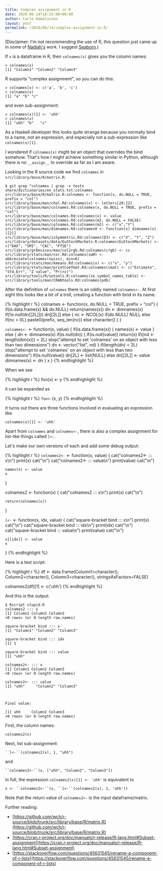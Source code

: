 ```yaml
---
title: Complex assignment in R
date: 2020-06-14T18:25:00+00:00
author: Carlo Hamalainen
layout: post
permalink: /2020/06/14/complex-assignment-in-R/
---
```


(Disclaimer: I'm not recommending the use of R, this question just
came up in some of [Nadiah's](https://nadiah.org) work. I suggest [Seaborn](https://seaborn.pydata.org/examples/index.html).)

If ``x`` is a dataframe in R, then ``colnames(x)`` gives you the column names:

    > colnames(x)
    [1] "Column1" "Column2" "Column3"

R supports "complex assignment", so you can do this:

    > colnames(x) <- c('a', 'b', 'c')
    > colnames(x)
    [1] "a" "b" "c"

and even sub-assignment:

    > colnames(x)[1] <- 'uhh'
    > colnames(x)
    [1] "uhh" "b"   "c"

As a Haskell developer this looks quite strange because you normally bind to
a name, not an expression, and especially not a sub-expression like ``colnames(x)[1]``.

I wondered if ``colnames(x)`` might be an object that overrides the bind somehow. That's how I might achieve
something similar in Python, although there is no ``__assign__`` to override as far as I am aware.

Looking in the R source code we find ``colnames`` in ``src/library/base/R/matrix.R``:

    $ git grep ^colnames | grep -v tests
    share/dictionaries/en_stats.txt:colnames
    src/library/base/R/matrix.R:colnames <- function(x, do.NULL = TRUE, prefix = "col")
    src/library/base/man/chol.Rd:colnames(x) <- letters[20:22]
    src/library/base/man/colnames.Rd:colnames(x, do.NULL = TRUE, prefix = "col")
    src/library/base/man/colnames.Rd:colnames(x) <- value
    src/library/base/man/colnames.Rd:colnames(m2, do.NULL = FALSE)
    src/library/base/man/colnames.Rd:colnames(m2) <- c("x","Y")
    src/library/base/man/dimnames.Rd:colnames0 <- function(x) dimnames(x)[[2]]
    src/library/base/man/isSymmetric.Rd:colnames(D3) <- c("X", "Y", "Z")
    src/library/datasets/data/EuStockMarkets.R:colnames(EuStockMarkets) <- c("DAX", "SMI", "CAC", "FTSE")
    src/library/grDevices/man/col2rgb.Rd:colnames(crgb) <- cc
    src/library/stats/man/cor.Rd:colnames(swM) <- abbreviate(colnames(swiss), min=6)
    src/library/stats/man/kmeans.Rd:colnames(x) <- c("x", "y")
    src/library/stats/man/printCoefmat.Rd:colnames(cmat) <- c("Estimate", "Std.Err", "Z value", "Pr(>z)")
    src/library/tools/R/sotools.R:colnames(so_symbol_names_table) <-
    src/library/tools/man/CRANtools.Rd:colnames(pdb)

After the definition of ``colnames`` there is an oddly named ``colnames<-``. At first sight this looks like a bit of a troll, creating a function
with bind in its name:

{% highlight r %}
colnames <- function(x, do.NULL = TRUE, prefix = "col")
{
    if(is.data.frame(x) && do.NULL)
    return(names(x))
    dn <- dimnames(x)
    if(!is.null(dn[[2L]]))
    dn[[2L]]
    else {
        nc <- NCOL(x)
    if(do.NULL) NULL
        else if(nc > 0L) paste0(prefix, seq_len(nc))
        else character()
    }
}

`colnames<-` <- function(x, value)
{
    if(is.data.frame(x)) {
        names(x) <- value
    } else {
        dn <- dimnames(x)
        if(is.null(dn)) {
            if(is.null(value)) return(x)
            if((nd <- length(dim(x))) < 2L)
                stop("attempt to set 'colnames' on an object with less than two dimensions")
            dn <- vector("list", nd)
        }
        if(length(dn) < 2L)
            stop("attempt to set 'colnames' on an object with less than two dimensions")
        if(is.null(value)) dn[2L] <- list(NULL) else dn[[2L]] <- value
        dimnames(x) <- dn
    }
    x
}
{% endhighlight %}

When we see

{% highlight r %}
foo(x) <- y
{% endhighlight %}

it can be expanded as

{% highlight r %}
`foo<-`(x, y)
{% endhighlight %}


It turns out there are three functions involved in evaluating an expression like

    colnames(x)[1] <- 'uhh'

Apart from ``colnames`` and ``colnames<-``, there is also a complex assignment for list-like things called ``[<-``.

Let's make our own versions of each and add some debug output:

{% highlight r %}
`colnames2<-` <- function(x, value)
{
    cat("colnames2<- ::: x\n")
    print(x)
    cat("\n")
    cat("colnames2<- ::: value\n")
    print(value)
    cat("\n")

    names(x) <- value
    x
}

colnames2 <- function(x)
{
    cat("colnames2 ::: x\n")
    print(x)
    cat("\n")

    return(colnames(x))
}

`[<-` <- function(x, idx, value)
{
    cat("square-bracket bind ::: x\n")
    print(x)
    cat("\n")
    cat("square-bracket bind ::: idx\n")
    print(idx)
    cat("\n")
    cat("square-bracket bind ::: value\n")
    print(value)
    cat("\n")

    x[[idx]] <- value
    x
}
{% endhighlight %}

Here is a test script:

{% highlight r %}
df <- data.frame(Column1=character(),
                 Column2=character(),
                 Column3=character(),
                 stringsAsFactors=FALSE)

colnames2(df)[1] <- c('uhh')
{% endhighlight %}

And this is the output:

    $ Rscript stupid.R 
    colnames2 ::: x
    [1] Column1 Column2 Column3
    <0 rows> (or 0-length row.names)

    square-bracket bind ::: x
    [1] "Column1" "Column2" "Column3"

    square-bracket bind ::: idx
    [1] 1

    square-bracket bind ::: value
    [1] "uhh"

    colnames2<- ::: x
    [1] Column1 Column2 Column3
    <0 rows> (or 0-length row.names)

    colnames2<- ::: value
    [1] "uhh"     "Column2" "Column3"



    Final value:

    [1] uhh     Column2 Column3
    <0 rows> (or 0-length row.names)

First, the column names:

    colnames2(x)

Next, list sub-assignment:

    ``[<-``(colnames2(x), 1, "uhh")

and

    ``colnames2<-``(x, ["uhh", "Column2", "Column3"])

In full, the expression ``colnames2(x)[1] <- 'uhh'`` is equivalent to

    x <- ``colnames2<-``(x, ``[<-``(colnames2(x), 1, 'uhh'))

Note that the return value of ``colnames2<-`` is the input dataframe/matrix.

Further reading:

* [https://github.com/wch/r-source/blob/trunk/src/library/base/R/matrix.R](https://github.com/wch/r-source/blob/trunk/src/library/base/R/matrix.R)
* [https://cran.r-project.org/doc/manuals/r-release/R-lang.html#Subset-assignment](https://cran.r-project.org/doc/manuals/r-release/R-lang.html#Subset-assignment)
* [https://stackoverflow.com/questions/45631545/rename-a-component-of-r-lists](https://stackoverflow.com/questions/45631545/rename-a-component-of-r-lists)

